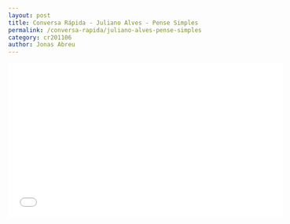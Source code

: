 ```yaml
---
layout: post
title: Conversa Rápida - Juliano Alves - Pense Simples
permalink: /conversa-rapida/juliano-alves-pense-simples
category: cr201106
author: Jonas Abreu
---
```


<iframe width="560" height="315" src="//www.youtube.com/embed/aRx_B5-HclE" frameborder="0" allowfullscreen></iframe>
